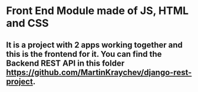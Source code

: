 # Front End Module made of JS, HTML and CSS
## It is a project with 2 apps working together and this is the frontend for it. You can find the Backend REST API in this folder https://github.com/MartinKraychev/django-rest-project.
